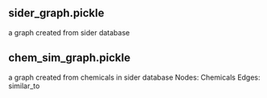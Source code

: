## sider_graph.pickle
a graph created from sider database
## chem_sim_graph.pickle
a graph created from chemicals in sider database
Nodes: Chemicals
Edges: similar_to
